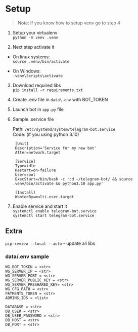 # Setup

> Note: if you know how to setup venv go to step 4

1. Setup your virtualenv<br/>
   `python -m venv .venv`

2. Next step activate it<br/>

- On linux systems:<br/>
  `source .venv/bin/activate`

- On Windows:<br/>
  `.venv\Scripts\activate`

3. Download required libs<br/>
   `pip install -r requirements.txt`

4. Create .env file in `data\.env` with BOT_TOKEN

5. Launch bot in `app.py` file

6. Sample .service file

   Path: `/etc/systemd/system/telegram-bot.service` </br>
   Code: (if you using python 3.10)</br>

   ```
    [Unit]
    Description='Service for my new bot'
    After=network.target

    [Service]
    Type=idle
    Restart=on-failure
    User=root
    ExecStart=/bin/bash -c 'cd ~/telegram-bot/ && source .venv/bin/activate && python3.10 app.py'

    [Install]
    WantedBy=multi-user.target
   ```

7. Enable service and start it</br>
   `systemctl enable telegram-bot.service`</br>
   `systemctl start telegram-bot.service`

## Extra

`pip-review --local --auto` - update all libs

### data/.env sample

```
WG_BOT_TOKEN = <str>
WG_SERVER_IP = <str>
WG_SERVER_PORT = <str>
WG_SERVER_PUBLIC_KEY = <str>
WG_SERVER_PRESHARED_KEY= <str>
WG_CFG_PATH = <str>
PAYMENTS_TOKEN = <str>
ADMINS_IDS = <list>

DATABASE = <str>
DB_USER = <str>
DB_USER_PASSWORD = <str>
DB_HOST = <str>
DB_PORT = <str>
```
